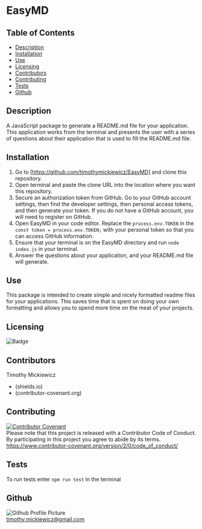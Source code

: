 # EasyMD
 
## Table of Contents
* [Description](#description)
* [Installation](#installation)
* [Use](#use)
* [Licensing](#licensing)
* [Contributors](#contributors)
* [Contributing](#contributing)
* [Tests](#tests)
* [Github](#github)
 
## Description
A JavaScript package to generate a README.md file for your application. This application works from the terminal and presents the user with a series of questions about their application that is used to fill the README.md file.
 
## Installation
1. Go to [https://github.com/timothymickiewicz/EasyMD] and clone this repository.
2. Open terminal and paste the clone URL into the location where you want this repository.
3. Secure an authorization token from GitHub. Go to your GitHub account settings, then find the developer settings, then personal access tokens, and then generate your token. If you do not have a GitHub account, you will need to register on GitHub. 
4. Open EasyMD in your code editor. Replace the `process.env.TOKEN` in the `const token = process.env.TOKEN;` with your personal token so that you can access GitHub information. 
5. Ensure that your terminal is on the EasyMD directory and run `node index.js` in your terminal.
6. Answer the questions about your application, and your README.md file will generate.

## Use
This package is intended to create simple and nicely formatted readme files for your applications. This saves time that is spent on doing your own formatting and allows you to spend more time on the meat of your projects.
 
## Licensing
![Badge](https://img.shields.io/static/v1?label=License&message=MIT&color=<COLOR>?style=plastic)
 
## Contributors
Timothy Mickiewicz
* (shields.io) 
* (contributor-covenant.org)
 
## Contributing
[![Contributor Covenant](https://img.shields.io/badge/Contributor%20Covenant-v2.0%20adopted-ff69b4.svg)](code_of_conduct.md)</br>
Please note that this project is released with a Contributor Code of Conduct. By participating in this project you agree to abide by its terms.</br>
https://www.contributor-covenant.org/version/2/0/code_of_conduct/
 
## Tests
To run tests enter `npm run test` in the terminal
 
## Github
![Github Profile Picture](https://avatars3.githubusercontent.com/u/58575568?v=4)</br>
timothy.mickiewicz@gmail.com
